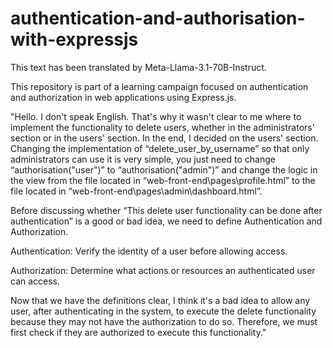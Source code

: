 # authentication-and-authorisation-with-expressjs
This text has been translated by Meta-Llama-3.1-70B-Instruct.

This repository is part of a learning campaign focused on authentication and authorization in web applications using Express.js.

"Hello. I don't speak English. That's why it wasn't clear to me where to implement the functionality to delete users, whether in the administrators' section or in the users' section. In the end, I decided on the users' section. Changing the implementation of “delete_user_by_username” so that only administrators can use it is very simple, you just need to change “authorisation("user")” to “authorisation("admin")” and change the logic in the view from the file located in “web-front-end\pages\profile.html” to the file located in “web-front-end\pages\admin\dashboard.html”.

Before discussing whether “This delete user functionality can be done after authentication” is a good or bad idea, we need to define Authentication and Authorization.

Authentication: Verify the identity of a user before allowing access.

Authorization: Determine what actions or resources an authenticated user can access.

Now that we have the definitions clear, I think it's a bad idea to allow any user, after authenticating in the system, to execute the delete functionality because they may not have the authorization to do so. Therefore, we must first check if they are authorized to execute this functionality."
